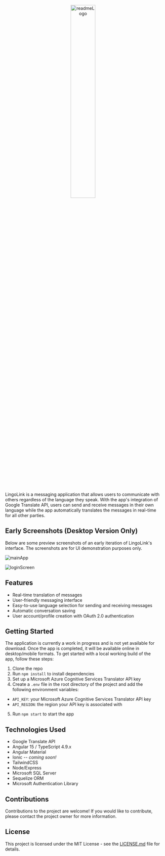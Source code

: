 <p align="center">
  <img src="https://user-images.githubusercontent.com/72812809/235482535-571dd542-8214-4dcc-ad81-d5001eac5d22.png" alt="readmeLogo" width="40%" height="40%" />
</p>

LingoLink is a messaging application that allows users to communicate with others regardless of the language they speak. With the app's integration of Google Translate API, users can send and receive messages in their own language while the app automatically translates the messages in real-time for all other parties.

## Early Screenshots (Desktop Version Only)
Below are some preview screenshots of an early iteration of LingoLink's interface. The screenshots are for UI demonstration purposes only.

![mainApp](https://user-images.githubusercontent.com/72812809/235406312-57cbe937-ad9b-4160-8d53-e8c3ab1d44cf.png)

![loginScreen](https://user-images.githubusercontent.com/72812809/235406317-8ba3a0f8-797e-427c-8432-5a99971ba972.png)


## Features

- Real-time translation of messages
- User-friendly messaging interface
- Easy-to-use language selection for sending and receiving messages
- Automatic conversation saving
- User account/profile creation with OAuth 2.0 authentication

## Getting Started

The application is currently a work in progress and is not yet available for download. Once the app is completed, it will be available online in desktop/mobile formats. To get started with a local working build of the app, follow these steps:

1. Clone the repo
2. Run `npm install` to install dependencies
3. Set up a Microsoft Azure Cognitive Services Translator API key
4. Create a `.env` file in the root directory of the project and add the following environment variables:
- `API_KEY`: your Microsoft Azure Cognitive Services Translator API key
- `API_REGION`: the region your API key is associated with
  
5. Run `npm start` to start the app

## Technologies Used

- Google Translate API
- Angular 15 / TypeScript 4.9.x
- Angular Material
- Ionic -- <i>coming soon!</i>
- TailwindCSS
- Node/Express
- Microsoft SQL Server
- Sequelize ORM
- Microsoft Authentication Library

## Contributions

Contributions to the project are welcome! If you would like to contribute, please contact the project owner for more information.

## License

This project is licensed under the MIT License - see the [LICENSE.md](LICENSE.md) file for details.
